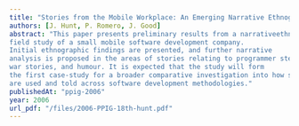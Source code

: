 ```yaml
---
title: "Stories from the Mobile Workplace: An Emerging Narrative Ethnography"
authors: [J. Hunt, P. Romero, J. Good]
abstract: "This paper presents preliminary results from a narrativeethnographic
field study of a small mobile software development company.
Initial ethnographic findings are presented, and further narrative
analysis is proposed in the areas of stories relating to programmer stereotyping,
war stories, and humour. It is expected that the study will form
the first case-study for a broader comparative investigation into how stories
are used and told across software development methodologies."
publishedAt: "ppig-2006"
year: 2006
url_pdf: "/files/2006-PPIG-18th-hunt.pdf"
---
```

